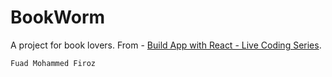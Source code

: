 # BookWorm
A project for book lovers.
From - [Build App with React - Live Coding Series](https://www.youtube.com/playlist?list=PLuNEz8XtB51KthRFiVtI8cmXNL9qlQJ5U).

`Fuad Mohammed Firoz`
